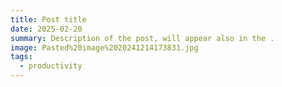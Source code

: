 ```yaml
---
title: Post title
date: 2025-02-20
summary: Description of the post, will appear also in the .
image: Pasted%20image%2020241214173831.jpg
tags:
  - productivity
---
```

